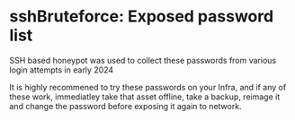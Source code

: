 # sshBruteforce: Exposed password list
SSH based honeypot was used to collect these passwords from various login attempts in early 2024

It is highly recommened to try these passwords on your Infra, and if any of these work, immediatley take that asset offline, take a backup, reimage it and change the password before exposing it again to network.
